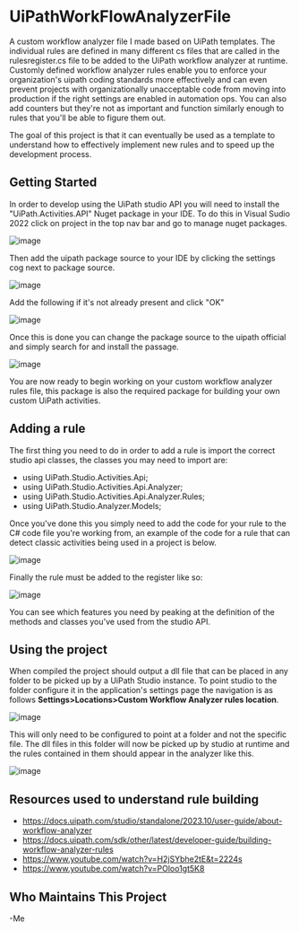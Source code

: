 # UiPathWorkFlowAnalyzerFile
A custom workflow analyzer file I made based on UiPath templates. The individual rules are defined in many different cs files that are called in the rulesregister.cs file to be added to the UiPath workflow analyzer at runtime. Customly defined workflow analyzer rules enable you to enforce your organization's uipath coding standards more effectively and can even prevent projects with organizationally unacceptable code from moving into production if the right settings are enabled in automation ops. You can also add counters but they're not as important and function similarly enough to rules that you'll be able to figure them out.

The goal of this project is that it can eventually be used as a template to understand how to effectively implement new rules and to speed up the development process.

## Getting Started
In order to develop using the UiPath studio API you will need to install the "UiPath.Activities.API" Nuget package in your IDE. To do this in Visual Sudio 2022 click on project in the top nav bar and go to manage nuget packages.

![image](https://github.com/user-attachments/assets/50facd80-9f4e-45d5-b4a2-42f13d4d030a)

Then add the uipath package source to your IDE by clicking the settings cog next to package source.

![image](https://github.com/user-attachments/assets/759545d9-7afc-47fc-ad7c-8861c8ace49d)

Add the following if it's not already present and click "OK"

![image](https://github.com/user-attachments/assets/762b5a22-95ae-4fec-ab50-d07094821bc3)

Once this is done you can change the package source to the uipath official and simply search for and install the passage.

![image](https://github.com/user-attachments/assets/66c2b8c8-d9a2-47b1-983e-ab385fa527bf)

You are now ready to begin working on your custom workflow analyzer rules file, this package is also the required package for building your own custom UiPath activities.

## Adding a rule

The first thing you need to do in order to add a rule is import the correct studio api classes, the classes you may need to import are:
  - using UiPath.Studio.Activities.Api;
  - using UiPath.Studio.Activities.Api.Analyzer;
  - using UiPath.Studio.Activities.Api.Analyzer.Rules;
  - using UiPath.Studio.Analyzer.Models;

Once you've done this you simply need to add the code for your rule to the C# code file you're working from, an example of the code for a rule that can detect classic activities being used in a project is below.

![image](https://github.com/user-attachments/assets/7d226d3e-8f9a-47a8-a7ba-1a2f9fb71e4d)

Finally the rule must be added to the register like so:

![image](https://github.com/user-attachments/assets/6dfd79be-4aba-4e75-a99f-a5aebdad06f7)

You can see which features you need by peaking at the definition of the methods and classes you've used from the studio API.

## Using the project

When compiled the project should output a dll file that can be placed in any folder to be picked up by a UiPath Studio instance. To point studio to the folder configure it in the application's settings page the navigation is as follows **Settings>Locations>Custom Workflow Analyzer rules location**.

![image](https://github.com/user-attachments/assets/14d551eb-083d-4b29-8766-258bd1a50e1c)

This will only need to be configured to point at a folder and not the specific file. The dll files in this folder will now be picked up by studio at runtime and the rules contained in them should appear in the analyzer like this.

![image](https://github.com/user-attachments/assets/c31a78a1-e124-4272-9cba-ed911a976513)


## Resources used to understand rule building
- https://docs.uipath.com/studio/standalone/2023.10/user-guide/about-workflow-analyzer
- https://docs.uipath.com/sdk/other/latest/developer-guide/building-workflow-analyzer-rules
- https://www.youtube.com/watch?v=H2jSYbhe2tE&t=2224s
- https://www.youtube.com/watch?v=POloo1gt5K8

## Who Maintains This Project
-Me
